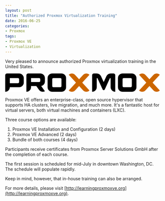 ```yaml
---
layout: post
title: "Authorized Proxmox Virtualization Training"
date: 2016-06-25
categories:
- Proxmox
tags:
- Proxmox VE
- Virtualization
---
```


Very pleased to announce authorized Proxmox virtualization training in the United States.

<p class="rtecenter"><img src="/images/Proxmox-logo-600px.png" /></p>

Proxmox VE offers an enterprise-class, open source hypervisor that supports HA clusters, live migration, and much more. It's a fantastic host for virtual servers, both virtual machines and containers (LXC).

Three course options are available:

1. Proxmox VE Installation and Configuration (2 days)
2. Proxmox VE Advanced (2 days)
3. Bundle of both courses (4 days)

Participants receive certificates from Proxmox Server Solutions GmbH after the completion of each course.

The first session is scheduled for mid-July in downtown Washington, DC. The schedule will populate rapidly.

Keep in mind, however, that in-house training can also be arranged.

For more details, please visit [http://learningproxmoxve.org](http://learningproxmoxve.org).
